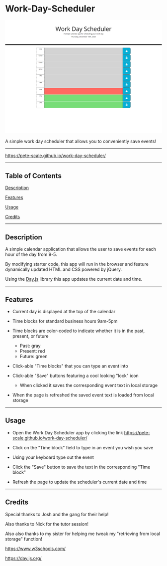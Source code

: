 # Work-Day-Scheduler

![Work Day Scheduler Image](./assets/work_day_scheduler.png)

A simple work day scheduler that allows you to conveniently save events!

---

https://pete-scale.github.io/work-day-scheduler/

---

## Table of Contents
[Description](#description)

[Features](#features)

[Usage](#usage)

[Credits](#credits)

---

## Description

A simple calendar application that allows the user to save events for each hour of the day from 9-5.

By modifying starter code, this app will run in the browser and feature dynamically updated HTML and CSS powered by jQuery.

Using the [Day.js](https://day.js.org/) library this app updates the current date and time.

---

## Features

* Current day is displayed at the top of the calendar

* Time blocks for standard business hours 9am-5pm

* Time blocks are color-coded to indicate whether it is in the past, present, or future
    * Past: gray
    * Present: red
    * Future: green

* Click-able "Time blocks" that you can type an event into

* Click-able "Save" buttons featuring a cool looking "lock" icon
    * When clicked it saves the corresponding event text in local storage

* When the page is refreshed the saved event text is loaded from local storage

---

## Usage

* Open the Work Day Scheduler app by clicking the link https://pete-scale.github.io/work-day-scheduler/

* Click on the "Time block" field to type in an event you wish you save

* Using your keyboard type out the event

* Click the "Save" button to save the text in the corresponding "Time block"

* Refresh the page to update the scheduler's current date and time

---

## Credits

Special thanks to Josh and the gang for their help!

Also thanks to Nick for the tutor session!

Also also thanks to my sister for helping me tweak my "retrieving from local storage" function!

https://www.w3schools.com/

https://day.js.org/

